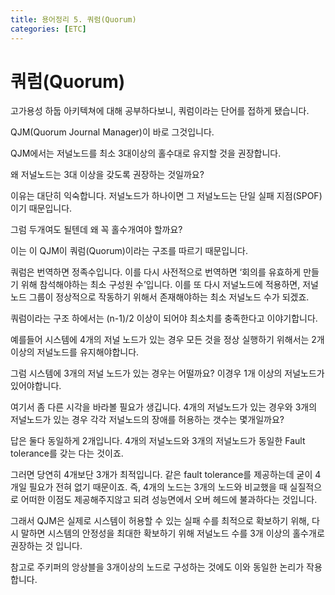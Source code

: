 ```yaml
---
title: 용어정리 5. 쿼럼(Quorum)
categories: [ETC]
---
```


# 쿼럼(Quorum)

고가용성 하둡 아키텍쳐에 대해 공부하다보니, 쿼럼이라는 단어를 접하게 됐습니다.

QJM(Quorum Journal Manager)이 바로 그것입니다.

QJM에서는 저널노드를 최소 3대이상의 홀수대로 유지할 것을 권장합니다.

왜 저널노드는 3대 이상을 갖도록 권장하는 것일까요?

이유는 대단히 익숙합니다. 저널노드가 하나이면 그 저널노드는 단일 실패 지점(SPOF)이기 때문입니다.

그럼 두개여도 될텐데 왜 꼭 홀수개여야 할까요?

이는 이 QJM이 쿼럼(Quorum)이라는 구조를 따르기 때문입니다.

쿼럼은 번역하면 정족수입니다. 이를 다시 사전적으로 번역하면 ‘회의를 유효하게 만들기 위해 참석해야하는 최소 구성원 수’입니다. 이를 또 다시 저널노드에 적용하면, 저널노드 그룹이 정상적으로 작동하기 위해서 존재해야하는 최소 저널노드 수가 되겠죠.

쿼럼이라는 구조 하에서는  (n-1)/2 이상이 되어야 최소치를 충족한다고 이야기합니다.

예를들어 시스템에 4개의 저널 노드가 있는 경우 모든 것을 정상 실행하기 위해서는 2개이상의 저널노드를 유지해야합니다.

그럼 시스템에 3개의 저널 노드가 있는 경우는 어떨까요? 이경우 1개 이상의 저널노드가 있어야합니다.

여기서 좀 다른 시각을 바라볼 필요가 생깁니다. 4개의 저널노드가 있는 경우와 3개의 저널노드가 있는 경우 각각 저널노드의 장애를 허용하는 갯수는 몇개일까요?

답은 둘다 동일하게 2개입니다. 4개의 저널노드와 3개의 저널노드가 동일한 Fault tolerance를 갖는 다는 것이죠.

그러면 당연히 4개보단 3개가 최적입니다. 같은 fault tolerance를 제공하는데 굳이 4개일 필요가 전혀 없기 때문이죠. 즉, 4개의 노드는 3개의 노드와 비교했을 때 실질적으로 어떠한 이점도 제공해주지않고 되려 성능면에서 오버 헤드에 불과하다는 것입니다.

그래서 QJM은 실제로 시스템이 허용할 수 있는 실패 수를 최적으로 확보하기 위해, 다시 말하면 시스템의 안정성을 최대한 확보하기 위해 저널노드 수를 3개 이상의 홀수개로 권장하는 것 입니다.

참고로 주키퍼의 앙상블을 3개이상의 노드로 구성하는 것에도 이와 동일한 논리가 작용합니다.
